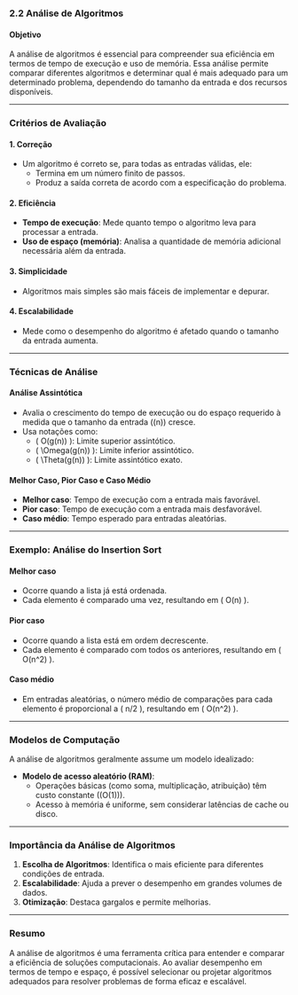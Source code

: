 ### **2.2 Análise de Algoritmos**

#### **Objetivo**
A análise de algoritmos é essencial para compreender sua eficiência em termos de tempo de execução e uso de memória. Essa análise permite comparar diferentes algoritmos e determinar qual é mais adequado para um determinado problema, dependendo do tamanho da entrada e dos recursos disponíveis.

---

### **Critérios de Avaliação**
#### **1. Correção**
- Um algoritmo é correto se, para todas as entradas válidas, ele:
  - Termina em um número finito de passos.
  - Produz a saída correta de acordo com a especificação do problema.

#### **2. Eficiência**
- **Tempo de execução**: Mede quanto tempo o algoritmo leva para processar a entrada.
- **Uso de espaço (memória)**: Analisa a quantidade de memória adicional necessária além da entrada.

#### **3. Simplicidade**
- Algoritmos mais simples são mais fáceis de implementar e depurar.

#### **4. Escalabilidade**
- Mede como o desempenho do algoritmo é afetado quando o tamanho da entrada aumenta.

---

### **Técnicas de Análise**
#### **Análise Assintótica**
- Avalia o crescimento do tempo de execução ou do espaço requerido à medida que o tamanho da entrada (\(n\)) cresce.
- Usa notações como:
  - \( O(g(n)) \): Limite superior assintótico.
  - \( \Omega(g(n)) \): Limite inferior assintótico.
  - \( \Theta(g(n)) \): Limite assintótico exato.

#### **Melhor Caso, Pior Caso e Caso Médio**
- **Melhor caso**: Tempo de execução com a entrada mais favorável.
- **Pior caso**: Tempo de execução com a entrada mais desfavorável.
- **Caso médio**: Tempo esperado para entradas aleatórias.

---

### **Exemplo: Análise do Insertion Sort**
#### Melhor caso
- Ocorre quando a lista já está ordenada.
- Cada elemento é comparado uma vez, resultando em \( O(n) \).

#### Pior caso
- Ocorre quando a lista está em ordem decrescente.
- Cada elemento é comparado com todos os anteriores, resultando em \( O(n^2) \).

#### Caso médio
- Em entradas aleatórias, o número médio de comparações para cada elemento é proporcional a \( n/2 \), resultando em \( O(n^2) \).

---

### **Modelos de Computação**
A análise de algoritmos geralmente assume um modelo idealizado:
- **Modelo de acesso aleatório (RAM)**:
  - Operações básicas (como soma, multiplicação, atribuição) têm custo constante (\(O(1)\)).
  - Acesso à memória é uniforme, sem considerar latências de cache ou disco.

---

### **Importância da Análise de Algoritmos**
1. **Escolha de Algoritmos**: Identifica o mais eficiente para diferentes condições de entrada.
2. **Escalabilidade**: Ajuda a prever o desempenho em grandes volumes de dados.
3. **Otimização**: Destaca gargalos e permite melhorias.

---

### **Resumo**
A análise de algoritmos é uma ferramenta crítica para entender e comparar a eficiência de soluções computacionais. Ao avaliar desempenho em termos de tempo e espaço, é possível selecionar ou projetar algoritmos adequados para resolver problemas de forma eficaz e escalável.